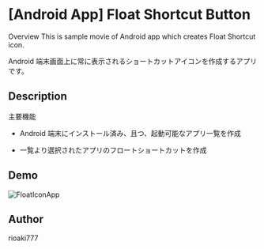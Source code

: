 # [Android App] Float Shortcut Button

Overview
This is sample movie of Android app which creates Float Shortcut icon.

Android 端末画面上に常に表示されるショートカットアイコンを作成するアプリです。

## Description

主要機能

- Android 端末にインストール済み、且つ、起動可能なアプリ一覧を作成

- 一覧より選択されたアプリのフロートショートカットを作成

## Demo
![FloatIconApp](https://github.com/user-attachments/assets/0cee9fd8-9062-4ab8-8b1a-b630dfbed57f)

## Author

rioaki777
